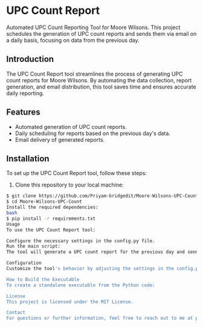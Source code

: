 # UPC Count Report

Automated UPC Count Reporting Tool for Moore Wilsons. This project schedules the generation of UPC count reports and sends them via email on a daily basis, focusing on data from the previous day.


## Introduction

The UPC Count Report tool streamlines the process of generating UPC count reports for Moore Wilsons. By automating the data collection, report generation, and email distribution, this tool saves time and ensures accurate daily reporting.

## Features

- Automated generation of UPC count reports.
- Daily scheduling for reports based on the previous day's data.
- Email delivery of generated reports.

## Installation

To set up the UPC Count Report tool, follow these steps:

1. Clone this repository to your local machine:

```bash
$ git clone https://github.com/Priyam-bridgedit/Moore-Wilsons-UPC-Count.git
$ cd Moore-Wilsons-UPC-Count
Install the required dependencies:
bash
$ pip install -r requirements.txt
Usage
To use the UPC Count Report tool:

Configure the necessary settings in the config.py file.
Run the main script:
The tool will generate a UPC count report for the previous day and send it via email.

Configuration
Customize the tool's behavior by adjusting the settings in the config.py file. This includes email configurations, data sources, and other relevant parameters.

How to Build the Executable
To create a standalone executable from the Python code:

License
This project is licensed under the MIT License.

Contact
For questions or further information, feel free to reach out to me at priyampatel704@gmail.com.
